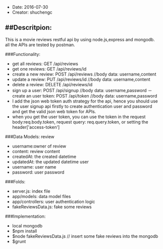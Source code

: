 
* Date: 2016-07-30
* Creator: shuchengc

##Descritpion:
----
This is a movie reviews restful api by using node.js,express and mongodb.
all the APIs are tested by postman.

###Functionality:

- get all reviews: GET /api/reviews
- get one reviews: GET /api/reviews/id
- create a new review: POST /api/reviews  //body data: username,content
- update a review: PUT /api/reviews/id  //body data: username,content
- delete a review: DELETE /api/reviews/id 
- sign up a user: POST /api/signup	//body data: username,password
－ create an user token: POST /api/token //body data: username,password
- I add the json web token auth strategy for the api, hence you should use the user signup api firstly to create authentication user and password and get the valid json web token for APIs.
- when you get the user token, you can use the token in the request body:req.body.token,
request query: req.query.token, or setting the header['access-token']

###Data Models:
review
- username:owner of review
- content: review content
- createdAt: the created datetime
- updatedAt: the updated datetime
user
- username: user name
- password: user password

###Folds:
- server.js: index file
- app/models: data model files
- app/controllers: user authentication logic
- fakeReviewsData.js: fake some reviews

###Implementation:
- local mongodb
- $npm install
- $node fakeReviewsData.js  // insert some fake reviews into the mongodb
- $grunt


